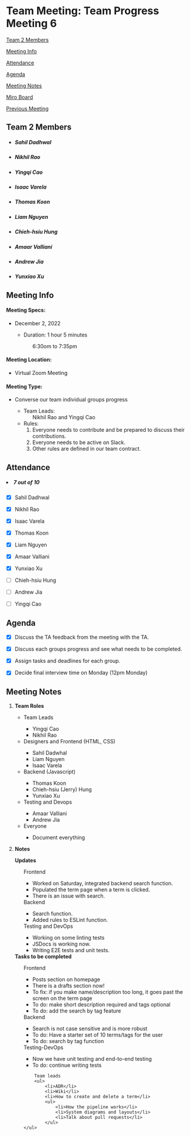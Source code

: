 # Team Meeting: Team Progress Meeting 6

[Team 2 Members](#team-2-members)

[Meeting Info](#meeting-info)

[Attendance](#attendance)

[Agenda](#agenda)

[Meeting Notes](#meeting-notes)

[Miro Board](https://miro.com/app/board/uXjVPJnCzps=/?share_link_id=992842944391)

[Previous Meeting](https://github.com/cse110-fa22-group2/team2-fa22-cse110/blob/main/admin/meetings/112122-team_progress5.md)

## **Team 2 Members**
<ul>

##### <li> *Sahil Dadhwal* </li>
##### <li> *Nikhil Rao* </li>
##### <li> *Yingqi Cao* </li>
##### <li> *Isaac Varela* </li>
##### <li> *Thomas Koon* </li>
##### <li> *Liam Nguyen* </li>
##### <li> *Chieh-hsiu Hung* </li>
##### <li> *Amaar Valliani* </li>
##### <li> *Andrew Jia* </li>
##### <li> *Yunxiao Xu* </li> 
  
</ul>

## **Meeting Info**
#### Meeting Specs: 
<ul>
  <li>December 2, 2022</li>
  <ul>
    <li>Duration: 1 hour 5 minutes</li>
        <ol>6:30om to 7:35pm<ol>
  </ul>
</ul>

#### Meeting Location: 
<ul>
  <li>Virtual Zoom Meeting </li>
</ul>

#### Meeting Type: 
<ul>
  <li>Converse our team individual groups progress</li>
    <ul>
      <li>
      Team Leads: 
        <ol>
            Nikhil Rao and Yingqi Cao
        </ol>
      </li>
      <li>
      Rules: 
        <ol>
            <li>
                Everyone needs to contribute and be prepared to discuss their contributions.
            </li>
            <li>
                Everyone needs to be active on Slack.
            </li>
            <li>
                Other rules are defined in our team contract.
            </li>
        </ol>
      </li>
    </ul>
</ul>	

## **Attendance**
##### <li> *7 out of 10* </li>

- [x] Sahil Dadhwal
- [x] Nikhil Rao
- [x] Isaac Varela
- [x] Thomas Koon
- [x] Liam Nguyen
- [x] Amaar Valliani
- [x] Yunxiao Xu
- [ ] Chieh-hsiu Hung 
- [ ] Andrew Jia
- [ ] Yingqi Cao


## **Agenda**
- [x] Discuss the TA feedback from the meeting with the TA.
- [x] Discuss each groups progress and see what needs to be completed.
- [x] Assign tasks and deadlines for each group.
- [x] Decide final interview time on Monday (12pm Monday)

    
## **Meeting Notes**
1) **Team Roles**
    <ul>
        <li>Team Leads</li>
            <ul>
                <li>Yingqi Cao</li>
                <li>Nikhil Rao</li>    
            </ul>
        <li>Designers and Frontend (HTML, CSS)</li>
            <ul>
                <li>Sahil Dadwhal</li>
                <li>Liam Nguyen</li>
                <li>Isaac Varela</li>
            </ul>
        <li>Backend (Javascript)</li>
            <ul>
                <li>Thomas Koon</li>
                <li>Chieh-hsiu (Jerry) Hung</li>
                <li>Yunxiao Xu</li>
            </ul>
        <li>Testing and Devops</li>
            <ul>
                <li>Amaar Valliani</li>
                <li>Andrew Jia</li>
            </ul>
      <li>Everyone</li>
            <ul>
                <li>Document everything</li>
            </ul>
    </ul>

2) **Notes**
<ul>
<b>Updates</b>

<ul>
    Frontend
    <ul>
        <li>Worked on Saturday, integrated backend search function.</li>
        <li>Populated the term page when a term is clicked.</li>
        <li>There is an issue with search.</li>
    </ul>
    Backend
    <ul>
        <li>Search function.</li>
        <li>Added rules to ESLint function.</li>
    </ul>
    Testing and DevOps
    <ul>
        <li>Working on some linting tests</li>
        <li>JSDocs is working now.</li>
        <li>Writing E2E tests and unit tests.</li>
    </ul>
</ul>
<b>Tasks to be completed</b>
    <ul>
        Frontend
        <ul>
            <li>Posts section on homepage</li>
            <li>There is a drafts section now!</li>
            <li>To fix: if you make name/description too long, it goes past the screen on the term page</li>
            <li>To do: make short description required and tags optional</li>
            <li>To do: add the search by tag feature</li>
        </ul>             
        Backend
        <ul>
            <li>Search is not case sensitive and is more robust</li>
            <li>To do: Have a starter set of 10 terms/tags for the user</li>
            <li>To do: search by tag function</li>
        </ul>
        Testing-DevOps
        <ul>
            <li>Now we have unit testing and end-to-end testing</li>
            <li>To do: continue writing tests</li>
        </ul>
        
        Team leads
        <ul>
            <li>ADR</li>
            <li>Wiki</li>
            <li>How to create and delete a term</li>
            <ul>
                <li>How the pipeline works</li>
                <li>System diagrams and layouts</li>
                <li>Talk about pull requests</li>
            </ul>
    </ul>
</ul>